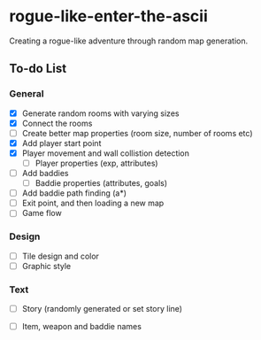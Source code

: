 # rogue-like-enter-the-ascii

Creating a rogue-like adventure through random map generation. 

## To-do List

### General

- [x] Generate random rooms with varying sizes
- [x] Connect the rooms
- [ ] Create better map properties (room size, number of rooms etc)
- [x] Add player start point
- [x] Player movement and wall collistion detection
  - [ ] Player properties (exp, attributes)
- [ ] Add baddies
  - [ ] Baddie properties (attributes, goals)
- [ ] Add baddie path finding (a*) 
- [ ] Exit point, and then loading a new map
- [ ] Game flow

### Design

- [ ] Tile design and color
- [ ] Graphic style

### Text

- [ ] Story (randomly generated or set story line)
- [ ] Item, weapon and baddie names

